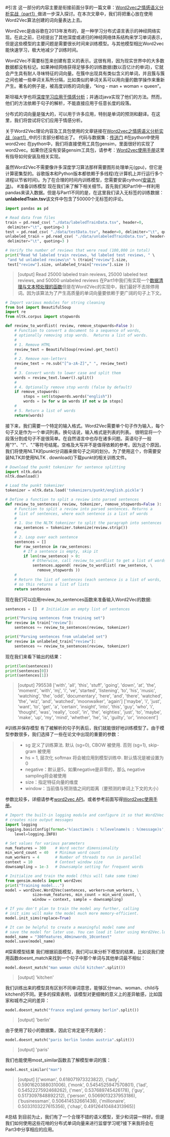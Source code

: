 #引言
这一部分的内容主要是衔接前面分享的一篇文章：[Word2vec之情感语义分析实战（part1）](http://blog.csdn.net/u010665216/article/details/78741159)做进一步深入探讨。在本次文章中，我们将把重心放在使用Word2Vec算法创建的词向量表达上去。


Word2vec是由谷歌在2013年发布的，是一种学习分布式语言表示的神经网络实现。在此之前，已经提出了其他深度或递归的神经网络体系结构来学习单词表示，但是这些模型的主要问题是需要很长时间来训练模型。与其他模型相比Word2vec能快速学习，极大地减少了训练时间。

Word2Vec不需要标签来创建有意义的表示。这很有用，因为现实世界中的大多数数据都没有标记。如果神经网络获得足够多的训练数据(数以百亿计的单词)，它就会产生具有耐人寻味特征的词向量。在簇中出现具有类似含义的单词，并且簇与簇之间也被一些单词关系所分隔，比如类似的单词关系可以用向量的数学操作来重新产生。著名的例子是，被高度训练的词向量，“king - man + woman = queen”。

斯坦福大学也将[深度学习应用于情感分析](https://nlp.stanford.edu/sentiment/)；并通过java实现了他们的方法。然而，他们的方法依赖于句子的解析，不能直接应用于任意长度的段落。

分布式的词向量是强大的，可以用于许多应用，特别是单词的预测和翻译。在这里，我们将尝试将它们应用于情感分析。

关于Word2Vec理论内容及工具包使用的文章链接在[Word2vec之情感语义分析实战（part1）](http://blog.csdn.net/u010665216/article/details/78741159)中的引言部分都给出了。
代码与数据集：[传送门](https://github.com/shawshany/IMDB)
#在python中使用word2vec
在python中，我们将直接使用工具包gensim，里面很好的实现了word2vec。如果你还没有安装gensim工具包，请参考：[Word2vec使用手册](http://blog.csdn.net/u010665216/article/details/78709018)这里有指导如何安装及相关实现。

虽然Word2Vec不需要像许多深度学习算法那样需要图形处理单元(gpu)，但它是计算密集型的。谷歌版本和Python版本都依赖于多线程(在计算机上并行运行多个进程以节省时间)。为了在合理的时间内训练模型，您需要安装cython([安装方法](http://docs.cython.org/en/latest/src/quickstart/install.html))。
#准备训练模型
现在我们来了解下相关细节。首先我们和Part1中一样利用pandas来读入数据。但是与Part1不同的是，在这里我们读入无标签的训练数据：**unlabeledTrain.tsv**该文件中包含了50000个无标签的评论。
```python
import pandas as pd

# Read data from files 
train = pd.read_csv( "./data/labeledTrainData.tsv", header=0, 
 delimiter="\t", quoting=3 )
test = pd.read_csv( "./data/testData.tsv", header=0, delimiter="\t", quoting=3 )
unlabeled_train = pd.read_csv( "./data/unlabeledTrainData.tsv", header=0, 
 delimiter="\t", quoting=3 )

# Verify the number of reviews that were read (100,000 in total)
print("Read %d labeled train reviews, %d labeled test reviews, " \
 "and %d unlabeled reviews\n" % (train["review"].size,  
 test["review"].size, unlabeled_train["review"].size ))
```
>[output] Read 25000 labeled train reviews, 25000 labeled test reviews, and 50000 unlabeled reviews
在Part1中我们有实现一个[数据清理与文本预处理的函数](http://blog.csdn.net/u010665216/article/details/78741159#t4)但是在Word2Vec的实现中，我们最好不去除停用词。因为该算法为了产生高质量的单词向量要依赖于更广阔的句子上下文。
```python
# Import various modules for string cleaning
from bs4 import BeautifulSoup
import re
from nltk.corpus import stopwords

def review_to_wordlist( review, remove_stopwords=False ):
    # Function to convert a document to a sequence of words,
    # optionally removing stop words.  Returns a list of words.
    #
    # 1. Remove HTML
    review_text = BeautifulSoup(review).get_text()
    #  
    # 2. Remove non-letters
    review_text = re.sub("[^a-zA-Z]"," ", review_text)
    #
    # 3. Convert words to lower case and split them
    words = review_text.lower().split()
    #
    # 4. Optionally remove stop words (false by default)
    if remove_stopwords:
        stops = set(stopwords.words("english"))
        words = [w for w in words if not w in stops]
    #
    # 5. Return a list of words
    return(words)
```
接下来，我们需要一个特定的输入格式。Word2Vec需要单个句子作为输入，每个句子又是作为一个单词列表。换句话说，输入格式是列表的列表。
很明显将一个段落分割成句子不是很简单。在自然语言中也存在诸多问题。英语句子一般用"?"、"!"、"."等符号结尾。空格及大写并不是值得依赖的参考。因为这个原因，我们将使用NLTK的punkt分词器来做句子之间的划分。为了使用这个，你需要安装NLTK并使用NLTK . download()下载punkt的相关训练文件。
```python
# Download the punkt tokenizer for sentence splitting
import nltk.data
nltk.download()   

# Load the punkt tokenizer
tokenizer = nltk.data.load('tokenizers/punkt/english.pickle')

# Define a function to split a review into parsed sentences
def review_to_sentences( review, tokenizer, remove_stopwords=False ):
    # Function to split a review into parsed sentences. Returns a 
    # list of sentences, where each sentence is a list of words
    #
    # 1. Use the NLTK tokenizer to split the paragraph into sentences
    raw_sentences = tokenizer.tokenize(review.strip())
    #
    # 2. Loop over each sentence
    sentences = []
    for raw_sentence in raw_sentences:
        # If a sentence is empty, skip it
        if len(raw_sentence) > 0:
            # Otherwise, call review_to_wordlist to get a list of words
            sentences.append( review_to_wordlist( raw_sentence, \
              remove_stopwords ))
    #
    # Return the list of sentences (each sentence is a list of words,
    # so this returns a list of lists
    return sentences
```
现在我们可以应用review_to_sentences函数来准备输入Word2Vec的数据:
```python
sentences = []  # Initialize an empty list of sentences

print("Parsing sentences from training set")
for review in train["review"]:
    sentences += review_to_sentences(review, tokenizer)

print("Parsing sentences from unlabeled set")
for review in unlabeled_train["review"]:
    sentences += review_to_sentences(review, tokenizer)
```
现在我们来看下输出的结果：
```python
print(len(sentences))
print(sentences[0])
print(sentences[1])
```
>[output] 
>795538
['with', 'all', 'this', 'stuff', 'going', 'down', 'at', 'the', 'moment', 'with', 'mj', 'i', 've', 'started', 'listening', 'to', 'his', 'music', 'watching', 'the', 'odd', 'documentary', 'here', 'and', 'there', 'watched', 'the', 'wiz', 'and', 'watched', 'moonwalker', 'again']
['maybe', 'i', 'just', 'want', 'to', 'get', 'a', 'certain', 'insight', 'into', 'this', 'guy', 'who', 'i', 'thought', 'was', 'really', 'cool', 'in', 'the', 'eighties', 'just', 'to', 'maybe', 'make', 'up', 'my', 'mind', 'whether', 'he', 'is', 'guilty', 'or', 'innocent']

#训练并保存模型
有了被解析的句子列表后，我们就能很好地训练模型了。由于模型参数很多，我们选择了一些在论文中出现的重要的参数：
>* sg 定义了训练算法. 默认 (sg=0), CBOW 被使用. 否则 (sg=1), skip-gram 被使用
>* hs = 1, 层次化 softmax 将会被应用到模型训练中. 默认情况是被设置为0
>* negative：默认是5，如果negative是非零的，那么 negative sampling将会被使用
>* size：指定特征向量的维度
>* window：当前值与预测值之间的距离（要预测的单词上下文的大小）

参数比较多，详细请参考[word2vec API](https://radimrehurek.com/gensim/models/word2vec.html)。或者参考前面写得[Word2vec使用手册](http://blog.csdn.net/u010665216/article/details/78709018)。
```python
# Import the built-in logging module and configure it so that Word2Vec 
# creates nice output messages
import logging
logging.basicConfig(format='%(asctime)s : %(levelname)s : %(message)s',\
    level=logging.INFO)

# Set values for various parameters
num_features = 300    # Word vector dimensionality                      
min_word_count = 40   # Minimum word count                        
num_workers = 4       # Number of threads to run in parallel
context = 10          # Context window size                                                                                    
downsampling = 1e-3   # Downsample setting for frequent words

# Initialize and train the model (this will take some time)
from gensim.models import word2vec
print("Training model...")
model = word2vec.Word2Vec(sentences, workers=num_workers, \
            size=num_features, min_count = min_word_count, \
            window = context, sample = downsampling)

# If you don't plan to train the model any further, calling 
# init_sims will make the model much more memory-efficient.
model.init_sims(replace=True)

# It can be helpful to create a meaningful model name and 
# save the model for later use. You can load it later using Word2Vec.load()
model_name = "300features_40minwords_10context"
model.save(model_name)
```
#探索模型结果
我们根据前面模型，我们可以来分析下模型的结果，比如说我们使用函数doesnt_match来找到一个句子中那个单词与其他单词最不相似：
```python
model.doesnt_match("man woman child kitchen".split())
```
> [output] 'kitchen'

我们训练出来的模型具有区别不同单词意思，能够区分man、woman、child与kitchen的不同。更多的探索表明，该模型对更细微的意义上的差异敏感，比如国家和城市之间的差异：
```python
model.doesnt_match("france england germany berlin".split())
```
> [output] 'berlin'

由于使用了较小的数据集，因此它肯定是不完美的：
```python
model.doesnt_match("paris berlin london austria".split())
```
>[output] 'paris'

我们也能使用most_similar函数去了解模型单词的簇：
```python
model.most_similar("man")
```
>[output] [('woman', 0.618071973323822),
 ('lady', 0.5901620388031006),
 ('monk', 0.5454525947570801),
 ('lad', 0.5452227592468262),
 ('men', 0.537689745426178),
 ('guy', 0.5173097848892212),
 ('person', 0.5069013237953186),
 ('businessman', 0.506414532661438),
 ('millionaire', 0.5033103227615356),
 ('chap', 0.49126410484313965)]

#总结
到目前为止，我们有了一个合理不错的语义模型，至少和词袋一样好。但是我们如何使用这些花哨的分布式单词向量来进行监督学习呢?接下来我将会在Part3中分享相应的应用。